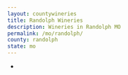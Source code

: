 ```yaml
---
layout: countywineries
title: Randolph Wineries
description: Wineries in Randolph MO
permalink: /mo/randolph/
county: randolph
state: mo
---
```

-
